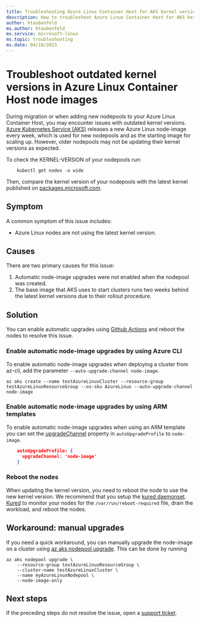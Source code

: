 ```yaml
---
title: Troubleshooting Azure Linux Container Host for AKS kernel version issues.
description: How to troubleshoot Azure Linux Container Host for AKS kernel version issues.
author: htaubenfeld
ms.author: htaubenfeld
ms.service: microsoft-linux
ms.topic: troubleshooting
ms.date: 04/18/2023
---
```


# Troubleshoot outdated kernel versions in Azure Linux Container Host node images
During migration or when adding new nodepools to your Azure Linux Container Host, you may encounter issues with outdated kernel versions. [Azure Kubernetes Service (AKS)](../../articles/aks/intro-kubernetes.md) releases a new Azure Linux node-image every week, which is used for new nodepools and as the starting image for scaling up. However, older nodepools may not be updating their kernel versions as expected.

To check the KERNEL-VERSION of your nodepools run: 

```azurecli-interactive
    kubectl get nodes -o wide
```

Then, compare the kernel version of your nodepools with the latest kernel published on [packages.microsoft.com](https://packages.microsoft.com/cbl-mariner/).

## Symptom

A common symptom of this issue includes:
- Azure Linux nodes are not using the latest kernel version.

## Causes

There are two primary causes for this issue: 
1. Automatic node-image upgrades were not enabled when the nodepool was created.
1. The base image that AKS uses to start clusters runs two weeks behind the latest kernel versions due to their rollout procedure.

## Solution

You can enable automatic upgrades using [Github Actions](../../articles/aks/node-upgrade-github-actions.md) and reboot the nodes to resolve this issue.

### Enable automatic node-image upgrades by using Azure CLI

To enable automatic node-image upgrades when deploying a cluster from az-cli, add the parameter `--auto-upgrade-channel node-image`. 

```azurecli-interactive
az aks create --name testAzureLinuxCluster --resource-group testAzureLinuxResourceGroup --os-sku AzureLinux --auto-upgrade-channel node-image
```

### Enable automatic node-image upgrades by using ARM templates

To enable automatic node-image upgrades when using an ARM template you can set the [upgradeChannel](/azure/templates/microsoft.containerservice/managedclusters?tabs=bicep&pivots=deployment-language-bicep#managedclusterautoupgradeprofile) property in `autoUpgradeProfile` to `node-image`.

```json
    autoUpgradeProfile: {
      upgradeChannel: 'node-image'
    }
```

<!--### Enable automatic node-image upgrades by using Terraform

To enable automatic node-image upgrades when using a Terraform template, you can set the [automatic_channel_upgrade](https://registry.terraform.io/providers/hashicorp/azurerm/latest/docs/resources/kubernetes_cluster#automatic_channel_upgrade) property in `azurerm_kubernetes_cluster` to `node-image`.

```json
    resource "azurerm_kubernetes_cluster" "example" {
        name                = "example-azurelinuxaks1"
        [...]
        automatic_channel_upgrade = "node-image"
        [...]
    }
```
-->
### Reboot the nodes

When updating the kernel version, you need to reboot the node to use the new kernel version. We recommend that you setup the [kured daemonset](../../articles/aks/node-updates-kured.md). [Kured](https://github.com/kubereboot/kured) to monitor your nodes for the `/var/run/reboot-required` file, drain the workload, and reboot the nodes.

## Workaround: manual upgrades
If you need a quick workaround, you can manually upgrade the node-image on a cluster using [az aks nodepool upgrade](../../articles/aks/node-image-upgrade.md#upgrade-a-specific-node-pool). This can be done by running 

```azurecli
az aks nodepool upgrade \
    --resource-group testAzureLinuxResourceGroup \
    --cluster-name testAzureLinuxCluster \
    --name myAzureLinuxNodepool \
    --node-image-only
```

## Next steps

If the preceding steps do not resolve the issue, open a [support ticket](https://azure.microsoft.com/support/).